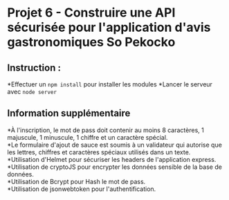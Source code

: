 # Projet 6 - Construire une API sécurisée pour l'application d'avis gastronomiques So Pekocko

## Instruction :

*Effectuer un `npm install` pour installer les modules
*Lancer le serveur avec `node server`

## Information supplémentaire

*À l'inscription, le mot de pass doit contenir au moins 8 caractères, 1 majuscule, 1 minuscule, 1 chiffre et un caractère spécial.   
*Le formulaire d'ajout de sauce est soumis à un validateur qui autorise que les lettres, chiffres et caractères spéciaux utilisés dans un texte.  
*Utilisation d'Helmet pour sécuriser les headers de l'application express.  
*Utilisation de cryptoJS pour encrypter les données sensible de la base de données.  
*Utilisation de Bcrypt pour Hash le mot de pass.  
*Utilisation de jsonwebtoken pour l'authentification.  
